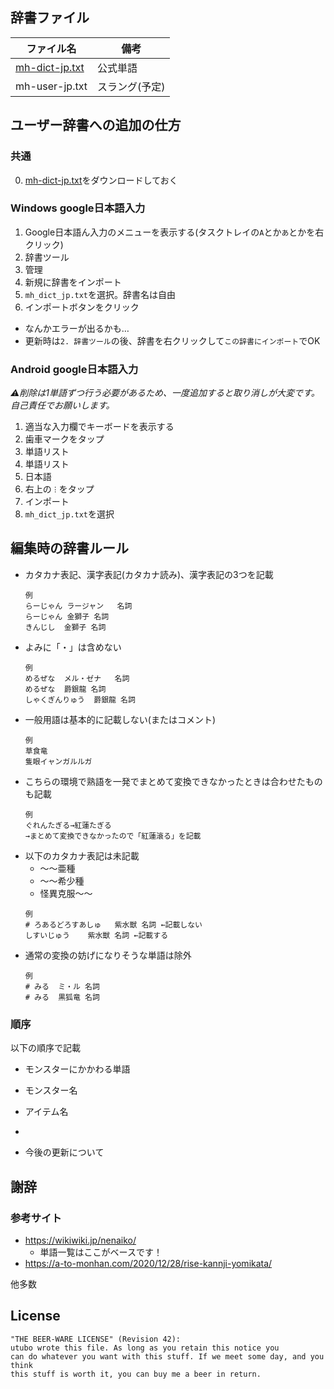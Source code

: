 ## 辞書ファイル
|ファイル名    |備考    |
|--------------|--------|
|[mh-dict-jp.txt](https://raw.githubusercontent.com/utubo/mh-dict-jp/main/dict/mh-dict-jp.txt)|公式単語|
|mh-user-jp.txt|スラング(予定)|

## ユーザー辞書への追加の仕方
### 共通
0. [mh-dict-jp.txt](https://raw.githubusercontent.com/utubo/mh-dict-jp/main/dict/mh-dict-jp.txt)をダウンロードしておく

### Windows google日本語入力
1. Google日本語ん入力のメニューを表示する(タスクトレイの`A`とか`あ`とかを右クリック)
2. 辞書ツール
3. 管理
4. 新規に辞書をインポート
5. `mh_dict_jp.txt`を選択。辞書名は自由
6. インポートボタンをクリック

- なんかエラーが出るかも…
- 更新時は`2. 辞書ツール`の後、辞書を右クリックして`この辞書にインポート`でOK

### Android google日本語入力
*⚠削除は1単語ずつ行う必要があるため、一度追加すると取り消しが大変です。自己責任でお願いします。*
1. 適当な入力欄でキーボードを表示する
2. 歯車マークをタップ
3. 単語リスト
4. 単語リスト
5. 日本語
6. 右上の`︙`をタップ
7. インポート
8. `mh_dict_jp.txt`を選択

## 編集時の辞書ルール
- カタカナ表記、漢字表記(カタカナ読み)、漢字表記の3つを記載
  ```
  例
  らーじゃん	ラージャン	名詞
  らーじゃん	金獅子	名詞
  きんじし	金獅子	名詞
  ```
- よみに「・」は含めない
  ```
  例
  めるぜな	メル・ゼナ	名詞
  めるぜな	爵銀龍	名詞
  しゃくぎんりゅう	爵銀龍	名詞
  ```
- 一般用語は基本的に記載しない(またはコメント)
  ```
  例
  草食竜
  隻眼イャンガルルガ
  ```
- こちらの環境で熟語を一発でまとめて変換できなかったときは合わせたものも記載
  ```
  例
  ぐれんたぎる→紅蓮たぎる
  →まとめて変換できなかったので「紅蓮滾る」を記載
  ```
- 以下のカタカナ表記は未記載
  - ～～亜種
  - ～～希少種
  - 怪異克服～～
  ```
  例
  # ろあるどろすあしゅ	紫水獣	名詞 ←記載しない
  しすいじゅう	紫水獣	名詞 ←記載する
  ```
- 通常の変換の妨げになりそうな単語は除外
  ```
  例
  # みる	ミ・ル	名詞
  # みる	黒狐竜	名詞
  ```

### 順序

以下の順序で記載
- モンスターにかかわる単語
- モンスター名
- アイテム名
- 


- 今後の更新について

## 謝辞
### 参考サイト
  - https://wikiwiki.jp/nenaiko/
    - 単語一覧はここがベースです！
  - https://a-to-monhan.com/2020/12/28/rise-kannji-yomikata/

  他多数

## License
```
"THE BEER-WARE LICENSE" (Revision 42):
utubo wrote this file. As long as you retain this notice you
can do whatever you want with this stuff. If we meet some day, and you think
this stuff is worth it, you can buy me a beer in return.
```

